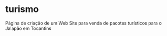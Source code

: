 # turismo
 Página de criação de um Web Site para venda de pacotes turísticos para o Jalapão em Tocantins
